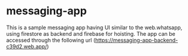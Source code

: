 # messaging-app
This is a sample messaging app having UI similar to the web.whatsapp, using firestore as backend and firebase for hoisting. The app can be accessed through the following url (https://messaging-app-backend-c39d2.web.app/)
